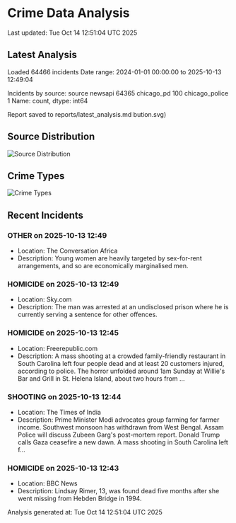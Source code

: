 # Crime Data Analysis
Last updated: Tue Oct 14 12:51:04 UTC 2025

## Latest Analysis

Loaded 64466 incidents
Date range: 2024-01-01 00:00:00 to 2025-10-13 12:49:04

Incidents by source:
source
newsapi           64365
chicago_pd          100
chicago_police        1
Name: count, dtype: int64

Report saved to reports/latest_analysis.md
bution.svg)

## Source Distribution
![Source Distribution](images/source_distribution.svg)

## Crime Types
![Crime Types](images/crime_types.svg)

## Recent Incidents

### OTHER on 2025-10-13 12:49
- Location: The Conversation Africa
- Description: Young women are heavily targeted by sex-for-rent arrangements, and so are economically marginalised men.


### HOMICIDE on 2025-10-13 12:49
- Location: Sky.com
- Description: The man was arrested at an undisclosed prison where he is currently serving a sentence for other offences.


### HOMICIDE on 2025-10-13 12:45
- Location: Freerepublic.com
- Description: A mass shooting at a crowded family-friendly restaurant in South Carolina left four people dead and at least 20 customers injured, according to police. The horror unfolded around 1am Sunday at Willie's Bar and Grill in St. Helena Island, about two hours from …


### SHOOTING on 2025-10-13 12:44
- Location: The Times of India
- Description: Prime Minister Modi advocates group farming for farmer income. Southwest monsoon has withdrawn from West Bengal. Assam Police will discuss Zubeen Garg's post-mortem report. Donald Trump calls Gaza ceasefire a new dawn. A mass shooting in South Carolina left f…


### HOMICIDE on 2025-10-13 12:43
- Location: BBC News
- Description: Lindsay Rimer, 13, was found dead five months after she went missing from Hebden Bridge in 1994.

Analysis generated at: Tue Oct 14 12:51:04 UTC 2025
